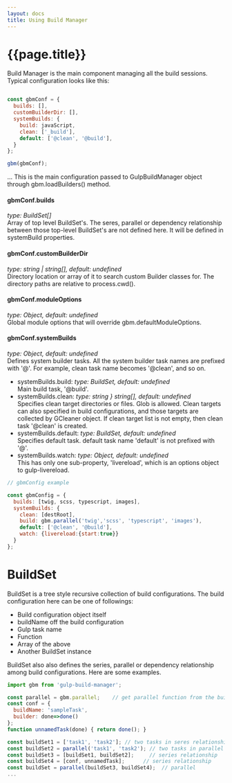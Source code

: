 ```yaml
---
layout: docs
title: Using Build Manager
---
```

# {{page.title}}
Build Manager is the main component managing all the build sessions.
Typical configuration looks like this:

```javascript

const gbmConf = {
  builds: [],
  customBuilderDir: [],
  systemBuilds: {
    build: javaScript,
    clean: ['_build'],
    default: ['@clean', '@build'],
  }
};

gbm(gbmConf);
``` 
...
This is the main configuration passed to GulpBuildManager object through gbm.loadBuilders() method.

#### gbmConf.builds
<i>type: BuildSet[]</i><br>
Array of top level BuildSet's. The seres, parallel or dependency relationship between those top-level BuildSet's are not defined here. It will be defined in systemBuild properties.

#### gbmConf.customBuilderDir
<i>type: string | string[], default: undefined</i><br>
Directory location or array of it to search custom Builder classes for. The directory paths are relative to process.cwd().

#### gbmConf.moduleOptions
<i>type: Object, default: undefined</i><br>
Global module options that will override gbm.defaultModuleOptions.

#### gbmConf.systemBuilds
<i>type: Object, default: undefined</i><br>
Defines system builder tasks. All the system builder task names are prefixed with '@'. For example, clean task name becomes '@clean', and so on. 

- systemBuilds.build: <i>type: BuildSet, default: undefined</i><br>
  Main build task, '@build'.
- systemBuilds.clean: <i>type: string } string[], default: undefined</i><br>
  Specifies clean target directories or files. Glob is allowed. Clean targets can also specified in build configurations, and those targets are collected by GCleaner object. If clean target list is not empty, then clean task '@clean' is created.
- systemBuilds.default: <i>type: BuildSet, default: undefined</i><br>
  Specifies default task. default task name 'default' is not prefixed with '@'.
- systemBuilds.watch: <i>type: Object, default: undefined</i><br>
  This has only one sub-property, 'livereload', which is an options object to gulp-livereload. 

```javascript
// gbmConfig example

const gbmConfig = {
  builds: [twig, scss, typescript, images],
  systemBuilds: {
    clean: [destRoot],
    build: gbm.parallel('twig','scss', 'typescript', 'images'),
    default: ['@clean', '@build'],
    watch: {livereload:{start:true}}
  }
};
```







<a name="BuildSet"></a>
# BuildSet
BuildSet is a tree style recursive collection of build configurations. The build configuration here can be one of followings:
- Build configuration object itself
- buildName off the build configuration
- Gulp task name
- Function
- Array of the above
- Another BuildSet instance

BuildSet also also defines the series, parallel or dependency relationship among build configurations. Here are some examples.

```javascript
import gbm from 'gulp-build-manager';

const parallel = gbm.parallel;    // get parallel function from the build manager
const conf = {
  buildName: 'sampleTask',
  builder: done=>done()
};
function unnamedTask(done) { return done(); }

const buildSet1 = ['task1', 'task2']; // two tasks in seres relationship
const buildSet2 = parallel('task1', 'task2'); // two tasks in parallel relationship
const buildSet3 = [buildSet1, buildSet2];     // series relationship
const buildSet4 = [conf, unnamedTask];      // series relationship
const buildSet = parallel(buildSet3, buildSet4);  // parallel
...

```